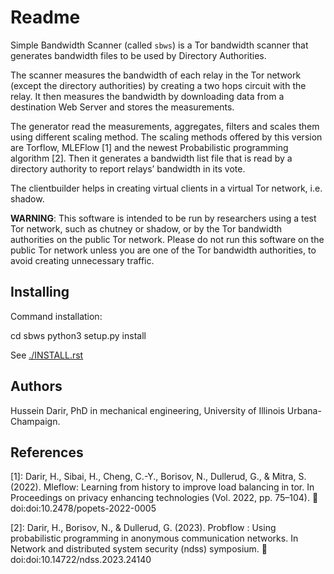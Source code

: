 Readme
======

Simple Bandwidth Scanner (called `sbws`) is a Tor bandwidth scanner that
generates bandwidth files to be used by Directory Authorities.

The scanner measures the bandwidth of each relay in the Tor network
(except the directory authorities) by creating a two hops circuit
with the relay. It then measures the bandwidth by downloading data
from a destination Web Server and stores the measurements.

The generator read the measurements, aggregates, filters and
scales them using different scaling method. The scaling methods offered by this version are Torflow,
MLEFlow [1] and the newest Probabilistic programming algorithm [2].
Then it generates a bandwidth list file that is read
by a directory authority to report relays’ bandwidth in its vote.

The clientbuilder helps in creating virtual clients in a virtual Tor network, i.e. shadow.

**WARNING**: This software is intended to be run by researchers using a test
Tor network, such as chutney or shadow, or by the Tor bandwidth authorities
on the public Tor network.
Please do not run this software on the public Tor network unless you are one
of the Tor bandwidth authorities, to avoid creating unnecessary traffic.


Installing
------------

Command installation:

cd sbws
python3 setup.py install

See [./INSTALL.rst](INSTALL.rst)

## Authors

Hussein Darir,
PhD in mechanical engineering,
University of Illinois Urbana-Champaign.

## References

[1]: Darir, H., Sibai, H., Cheng, C.-Y., Borisov, N., Dullerud, G., & Mitra, S. (2022). Mleflow: Learning from history to improve load
balancing in tor. In Proceedings on privacy enhancing technologies (Vol. 2022, pp. 75–104). 􀃮 doi:doi:10.2478/popets-2022-0005

[2]: Darir, H., Borisov, N., & Dullerud, G. (2023). Probflow : Using probabilistic programming in anonymous communication networks.
In Network and distributed system security (ndss) symposium. 􀃮 doi:doi:10.14722/ndss.2023.24140
